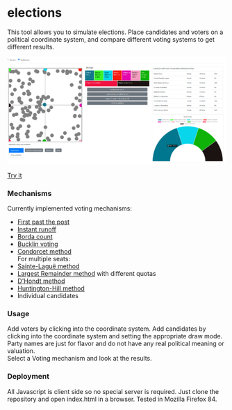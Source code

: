 # elections
This tool allows you to simulate elections. Place candidates and voters on a political coordinate system, and compare different voting systems to get different results.

![](doc/Screenshot_20210126.png)

[Try it](https://frcroth.github.io/elections/)

### Mechanisms

Currently implemented voting mechanisms:
- [First past the post](https://en.wikipedia.org/wiki/First-past-the-post_voting)
- [Instant runoff](https://en.wikipedia.org/wiki/Instant-runoff_voting)
- [Borda count](https://en.wikipedia.org/wiki/Borda_count)
- [Bucklin voting](https://en.wikipedia.org/wiki/Bucklin_voting#Voting_process)
- [Condorcet method](https://en.wikipedia.org/wiki/Condorcet_method)  
For multiple seats:
- [Sainte-Laguë method](https://en.wikipedia.org/wiki/Webster/Sainte-Lagu%C3%AB_method) 
- [Largest Remainder method](https://en.wikipedia.org/wiki/Largest_remainder_method) with different quotas
- [D'Hondt method](https://en.wikipedia.org/wiki/D%27Hondt_method)
- [Huntington-Hill method](https://en.wikipedia.org/wiki/Huntington%E2%80%93Hill_method)
- Individual candidates
### Usage

Add voters by clicking into the coordinate system. Add candidates by clicking into the coordinate system and setting the appropriate draw mode.  
Party names are just for flavor and do not have any real political meaning or valuation.  
Select a Voting mechanism and look at the results.

### Deployment

All Javascript is client side so no special server is required. Just clone the repository and open index.html in a browser. Tested in Mozilla Firefox 84.
